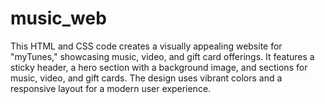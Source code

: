 # music_web
This HTML and CSS code creates a visually appealing website for "myTunes," showcasing music, video, and gift card offerings. It features a sticky header, a hero section with a background image, and sections for music, video, and gift cards. The design uses vibrant colors and a responsive layout for a modern user experience.
